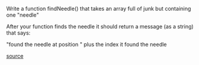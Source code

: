 Write a function findNeedle() that takes an array full of junk but containing one "needle"

After your function finds the needle it should return a message (as a string) that says:

"found the needle at position " plus the index it found the needle

[source](https://www.codewars.com/kata/56676e8fabd2d1ff3000000c/javascript)